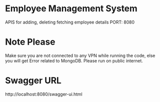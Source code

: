# Employee Management System

APIS for adding, deleting fetching employee details
PORT: 8080

# Note Please
Make sure you are not connected to any VPN while running the code, else you will get Error related to MongoDB. Please run on public internet.

# Swagger URL
http://localhost:8080/swagger-ui.html

